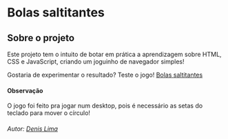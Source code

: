 # Bolas saltitantes
 
## Sobre o projeto

Este projeto tem o intuito de botar em prática a aprendizagem sobre HTML, CSS e JavaScript, criando um joguinho de navegador simples!

Gostaria de experimentar o resultado? Teste o jogo! [Bolas saltitantes](https://denis-lima.github.io/bouncing-balls-js/)

#### Observação
O jogo foi feito pra jogar num desktop, pois é necessário as setas do teclado para mover o círculo!

###### Autor: [Denis Lima](https://github.com/Denis-Lima?tab=repositories)
